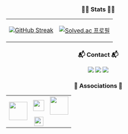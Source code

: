 <div align="center">
  <h3 class="title">👨‍💻 Stats 👨‍💻</h3>
  <table>
    <tr>
      <td align="center" valign="middle">
        
  [![GitHub Streak](https://streak-stats.demolab.com?user=cussle&theme=transparent&hide_border=true&border_radius=0)](https://git.io/streak-stats)
      </td>
      <td align="center" valign="middle">    
      
  [![Solved.ac 프로필](http://mazassumnida.wtf/api/v2/generate_badge?boj=kcussle)](https://solved.ac/kcussle)
      </td>
    </tr>
  </table>

  <h3 class="title">📬 Contact 📬</h3>
  <div class="contentWrapper">
    <a href="https://www.instagram.com/beanb_in"><img src="https://img.shields.io/badge/instagram-E4405F?style=for-the-badge&logo=instagram&logoColor=white"></a>
    <a href="mailto:﻿"cussle@kakao.com"><img src="https://img.shields.io/badge/mail-FFCD00?style=for-the-badge&logo=kakao&logoColor=white"></a>
    <a href="https://calendly.com/cussle"><img src="https://img.shields.io/badge/calendly-006BFF?style=for-the-badge&logo=calendly&logoColor=white"></a>
  </div>

  <h3 class="title">🏢 Associations 🏢</h3>
  <table>
    <tr>
      <td align="center" valign="middle" rowspan="2">
        <a href="https://computer.cnu.ac.kr/computer/index.do">
          <img src="https://res.cloudinary.com/cussle/image/upload/v1715324636/github/logo/lg4bxkeqvhjo2v8ost2i.png" height="50">
        </a>
      </td>
      <td align="center" valign="middle">
        <a href="https://csrc.cnu.ac.kr/csrc/main.do">
          <img src="https://res.cloudinary.com/cussle/image/upload/v1715324660/github/logo/kj8jusbdqgfpjpeidvfe.png" height="30">
        </a>
      </td>
      <td align="center" valign="middle">
        <a href="https://www.kakaotechcampus.com/">
          <img src="https://res.cloudinary.com/cussle/image/upload/v1715324706/github/logo/niev8mteyyormoltp0i7.png" height="50">
        </a>
      </td>
    </tr>
    <tr>
      <td align="center" valign="middle">
        <a href="http://www.eduplex.net/">
          <img src="https://res.cloudinary.com/cussle/image/upload/v1715324750/github/logo/bpdfi4xxgq2a1p4l9lix.png" height="25">
        </a>
      </td>
      <td align="center" valign="middle">
        <a href="https://kimstudy.com/">
          <img src="https://res.cloudinary.com/cussle/image/upload/v1715324787/github/logo/mf7f0uxwzzigts1zotwy.svg" height="15">
        </a>
      </td>
    </tr>
  </table>
</div>


<!--
**cussle/cussle** is a ✨ _special_ ✨ repository because its `README.md` (this file) appears on your GitHub profile.

Here are some ideas to get you started:

- 🔭 I’m currently working on ...
- 🌱 I’m currently learning ...
- 👯 I’m looking to collaborate on ...
- 🤔 I’m looking for help with ...
- 💬 Ask me about ...
- 📫 How to reach me: ...
- 😄 Pronouns: ...
- ⚡ Fun fact: ...
-->

